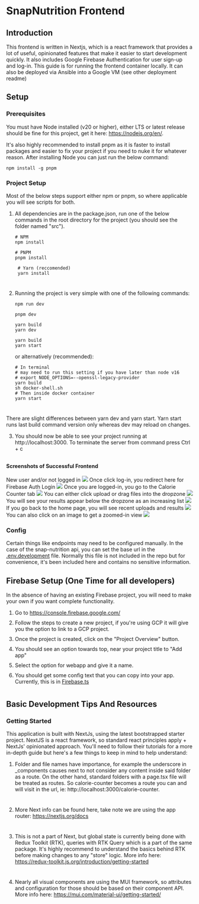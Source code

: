 <style>
   li {
       padding-bottom: 10px
   }
</style>

# SnapNutrition Frontend


## Introduction

This frontend is written in Nextjs, which is a react framework that provides a lot of useful, opinionated features that
make it easier to start development quickly. It also includes Google Firebase Authentication for user sign-up and log-in.
This guide is for running the frontend container locally. 
It can also be deployed via Ansible into a Google VM (see other deployment readme)


## Setup
### Prerequisites
You must have Node installed (v20 or higher), either LTS or latest release should be fine for this project, get it here: https://nodejs.org/en/.

It's also highly recommended to install pnpm as it is faster to install packages and easier to fix your project if you 
need to nuke it for whatever reason. After installing Node you can just run the below command:
```shell
npm install -g pnpm
```

### Project Setup

Most of the below steps support either npm or pnpm, so where applicable you will see scripts for both.

1. All dependencies are in the package.json, run one of the below commands in the root directory for the project 
(you should see the folder named "src").
 
    ```shell 
    # NPM
    npm install   
    ```
    ```shell
    # PNPM
    pnpm install
    ```
   ```shell
    # Yarn (reccomended)
    yarn install
    ```
   

2. Running the project is very simple with one of the following commands:
   ```shell
   npm run dev
   ```
   ```shell
   pnpm dev
   ```
   ```shell
   yarn build
   yarn dev
   ```
   ```shell
   yarn build
   yarn start
   ```
   or alternatively (recommended):

   ```shell
   # In terminal
   # may need to run this setting if you have later than node v16
   # export NODE_OPTIONS=--openssl-legacy-provider
   yarn build
   sh docker-shell.sh
   # Then inside docker container
   yarn start
   ```
   
There are slight differences between yarn dev and yarn start. 
Yarn start runs last build command version only whereas dev may reload on changes.

3. You should now be able to see your project running at http://localhost:3000. 
To terminate the server from command 
press Ctrl + c

#### Screenshots of Successful Frontend

New user and/or not logged in
![](../../../reports/new_user_homepage.png)
Once click log-in, you redirect here for Firebase Auth Login
![](../../../reports/firebase_signin_redirect.png)
Once you are logged-in, you go to the Calorie Counter tab
![](../../../reports/calorie_page_signed_in.png)
You can either click upload or drag files into the dropzone
![](../../../reports/drag_files.jpg)
You will see your results appear below the dropzone as an increasing list
![](../../../reports/calorie_log_page_w_results.png)
If you go back to the home page, you will see recent uploads and results
![](../../../reports/m5_homepage_results.png)
You can also click on an image to get a zoomed-in view
![](../../../reports/image_zoom_homepage.png)


### Config
Certain things like endpoints may need to be configured manually. In the case of the snap-nutrition api, you can set the
base url in the [.env.development](../../../frontend/.env.development) file. Normally this file is not included in the repo but for
convenience, it's been included here and contains no sensitive information.


## Firebase Setup (One Time for all developers)
In the absence of having an existing Firebase project, you will need to make your own if you want complete functionality.
1. Go to https://console.firebase.google.com/
2. Follow the steps to create a new project, if you're using GCP it will give you the option to link to a GCP project.
3. Once the project is created, click on the "Project Overview" button.
4. You should see an option towards top, near your project title to "Add app"
5. Select the option for webapp and give it a name.
6. You should get some config text that you can copy into your app. Currently, this is in [Firebase.ts](./src/app/_components/auth/firebase.ts)

## Basic Development Tips And Resources

### Getting Started
This application is built with NextJs, using the latest bootstrapped starter project. NextJS is a react framework, so 
standard react principles apply + NextJs' opinionated approach. You'll need to follow their tutorials for a more in-depth
guide but here's a few things to keep in mind to help understand:

1. Folder and file names have importance, for example the underscore in _components causes next to not consider any
content inside said folder as a route. On the other hand, standard folders with a page.tsx file will be treated as routes.
So calorie-counter becomes a route you can and will visit in the url, ie: http://localhost:3000/calorie-counter. 

2. More Next info can be found here, take note we are using the app router: https://nextjs.org/docs

3. This is not a part of Next, but global state is currently being done with Redux Toolkit (RTK), queries with RTK Query
which is a part of the same package. It's highly recommend to understand the basics behind RTK before making changes to 
any "store" logic. More info here: https://redux-toolkit.js.org/introduction/getting-started

4. Nearly all visual components are using the MUI framework, so attributes and configuration for those should be based 
on their component API. More info here: https://mui.com/material-ui/getting-started/